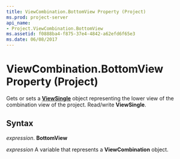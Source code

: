 ```yaml
---
title: ViewCombination.BottomView Property (Project)
ms.prod: project-server
api_name:
- Project.ViewCombination.BottomView
ms.assetid: f0888ba4-f875-37e4-4842-a62efd6f65e3
ms.date: 06/08/2017
---
```



# ViewCombination.BottomView Property (Project)

Gets or sets a **[ViewSingle](viewsingle-object-project.md)** object representing the lower view of the combination view of the project. Read/write **ViewSingle**.


## Syntax

 _expression_. **BottomView**

 _expression_ A variable that represents a **ViewCombination** object.


